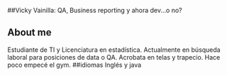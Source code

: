 ##Vicky Vainilla: QA, Business reporting y ahora dev...o no?
## About me
Estudiante de TI y Licenciatura en estadística. Actualmente en búsqueda laboral para posiciones de data o QA. Acrobata en telas y trapecio. Hace poco empecé el gym.
##idiomas
Inglés y java
